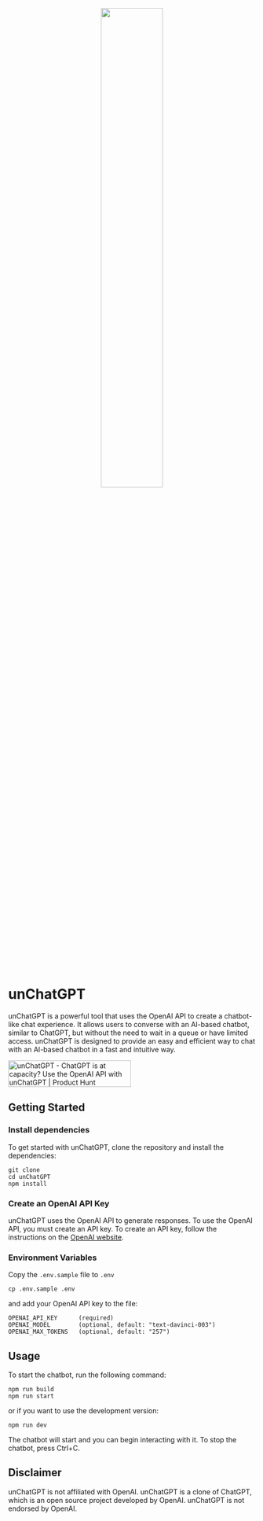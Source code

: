 <div align="center"><img src="https://github.com/riccardolinares/unChatGPT/blob/main/unChatGPT_screenshot.png?raw=true" width="50%"></div>

# unChatGPT

unChatGPT is a powerful tool that uses the OpenAI API to create a chatbot-like chat experience. It allows users to converse with an AI-based chatbot, similar to ChatGPT, but without the need to wait in a queue or have limited access. unChatGPT is designed to provide an easy and efficient way to chat with an AI-based chatbot in a fast and intuitive way.

<a href="https://www.producthunt.com/posts/unchatgpt?utm_source=badge-featured&utm_medium=badge&utm_souce=badge-unchatgpt" target="_blank"><img src="https://api.producthunt.com/widgets/embed-image/v1/featured.svg?post_id=377698&theme=light" alt="unChatGPT - ChatGPT&#0032;is&#0032;at&#0032;capacity&#0063;&#0032;Use&#0032;the&#0032;OpenAI&#0032;API&#0032;with&#0032;unChatGPT | Product Hunt" style="width: 250px; height: 54px;" width="250" height="54" /></a>

## Getting Started

### Install dependencies

To get started with unChatGPT, clone the repository and install the dependencies:

```
git clone
cd unChatGPT
npm install
```

### Create an OpenAI API Key

unChatGPT uses the OpenAI API to generate responses. To use the OpenAI API, you must create an API key. To create an API key, follow the instructions on the [OpenAI website](https://platform.openai.com/account/api-keys).

### Environment Variables

Copy the `.env.sample` file to `.env`

```
cp .env.sample .env

```

and add your OpenAI API key to the file:

```
OPENAI_API_KEY      (required)
OPENAI_MODEL        (optional, default: "text-davinci-003")
OPENAI_MAX_TOKENS   (optional, default: "257")
```

## Usage

To start the chatbot, run the following command:

```
npm run build
npm run start
```

or if you want to use the development version:

```
npm run dev
```

The chatbot will start and you can begin interacting with it. To stop the chatbot, press Ctrl+C.

## Disclaimer

unChatGPT is not affiliated with OpenAI. unChatGPT is a clone of ChatGPT, which is an open source project developed by OpenAI. unChatGPT is not endorsed by OpenAI.
